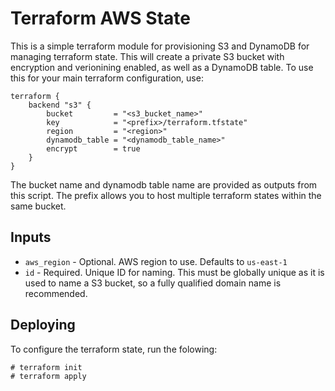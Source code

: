 # Terraform AWS State

This is a simple terraform module for provisioning S3 and DynamoDB for managing terraform
state. This will create a private S3 bucket with encryption and verionining enabled, as
well as a DynamoDB table. To use this for your main terraform configuration, use:

    terraform {
        backend "s3" {
            bucket         = "<s3_bucket_name>"
            key            = "<prefix>/terraform.tfstate"
            region         = "<region>"
            dynamodb_table = "<dynamodb_table_name>"
            encrypt        = true
        }
    }

The bucket name and dynamodb table name are provided as outputs from this script. The prefix
allows you to host multiple terraform states within the same bucket.

## Inputs

 * `aws_region` - Optional. AWS region to use. Defaults to `us-east-1`
 * `id` - Required. Unique ID for naming. This must be globally unique as it is used to name a S3
    bucket, so a fully qualified domain name is recommended.

## Deploying

To configure the terraform state, run the folowing:

    # terraform init
    # terraform apply